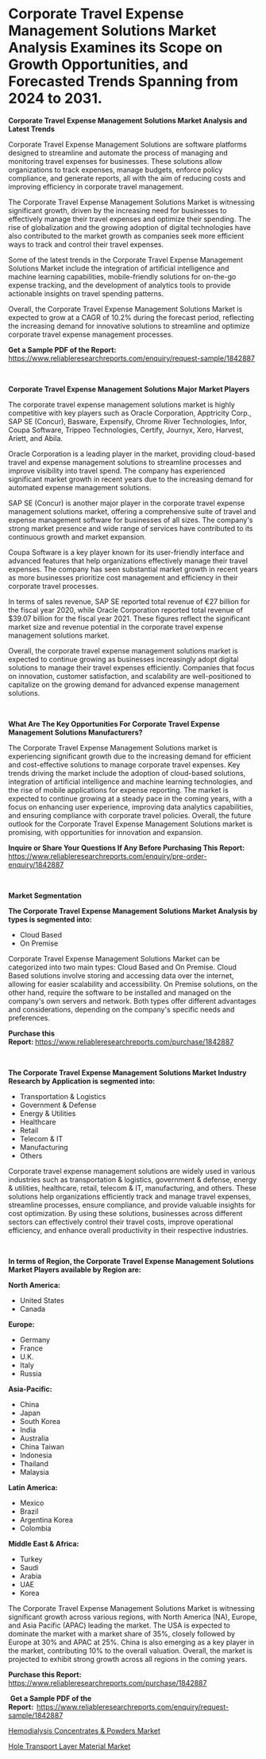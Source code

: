 <p><h1>Corporate Travel Expense Management Solutions Market Analysis Examines its Scope on Growth Opportunities, and Forecasted Trends Spanning from 2024 to 2031.</h1></p><p><strong>Corporate Travel Expense Management Solutions Market Analysis and Latest Trends</strong></p>
<p><p>Corporate Travel Expense Management Solutions are software platforms designed to streamline and automate the process of managing and monitoring travel expenses for businesses. These solutions allow organizations to track expenses, manage budgets, enforce policy compliance, and generate reports, all with the aim of reducing costs and improving efficiency in corporate travel management.</p><p>The Corporate Travel Expense Management Solutions Market is witnessing significant growth, driven by the increasing need for businesses to effectively manage their travel expenses and optimize their spending. The rise of globalization and the growing adoption of digital technologies have also contributed to the market growth as companies seek more efficient ways to track and control their travel expenses.</p><p>Some of the latest trends in the Corporate Travel Expense Management Solutions Market include the integration of artificial intelligence and machine learning capabilities, mobile-friendly solutions for on-the-go expense tracking, and the development of analytics tools to provide actionable insights on travel spending patterns.</p><p>Overall, the Corporate Travel Expense Management Solutions Market is expected to grow at a CAGR of 10.2% during the forecast period, reflecting the increasing demand for innovative solutions to streamline and optimize corporate travel expense management processes.</p></p>
<p><strong>Get a Sample PDF of the Report:&nbsp;</strong> <a href="https://www.reliableresearchreports.com/enquiry/request-sample/1842887">https://www.reliableresearchreports.com/enquiry/request-sample/1842887</a></p>
<p>&nbsp;</p>
<p><strong>Corporate Travel Expense Management Solutions Major Market Players</strong></p>
<p><p>The corporate travel expense management solutions market is highly competitive with key players such as Oracle Corporation, Apptricity Corp., SAP SE (Concur), Basware, Expensify, Chrome River Technologies, Infor, Coupa Software, Trippeo Technologies, Certify, Journyx, Xero, Harvest, Ariett, and Abila. </p><p>Oracle Corporation is a leading player in the market, providing cloud-based travel and expense management solutions to streamline processes and improve visibility into travel spend. The company has experienced significant market growth in recent years due to the increasing demand for automated expense management solutions.</p><p>SAP SE (Concur) is another major player in the corporate travel expense management solutions market, offering a comprehensive suite of travel and expense management software for businesses of all sizes. The company's strong market presence and wide range of services have contributed to its continuous growth and market expansion.</p><p>Coupa Software is a key player known for its user-friendly interface and advanced features that help organizations effectively manage their travel expenses. The company has seen substantial market growth in recent years as more businesses prioritize cost management and efficiency in their corporate travel processes.</p><p>In terms of sales revenue, SAP SE reported total revenue of €27 billion for the fiscal year 2020, while Oracle Corporation reported total revenue of $39.07 billion for the fiscal year 2021. These figures reflect the significant market size and revenue potential in the corporate travel expense management solutions market.</p><p>Overall, the corporate travel expense management solutions market is expected to continue growing as businesses increasingly adopt digital solutions to manage their travel expenses efficiently. Companies that focus on innovation, customer satisfaction, and scalability are well-positioned to capitalize on the growing demand for advanced expense management solutions.</p></p>
<p>&nbsp;</p>
<p><strong>What Are The Key Opportunities For Corporate Travel Expense Management Solutions Manufacturers?</strong></p>
<p><p>The Corporate Travel Expense Management Solutions market is experiencing significant growth due to the increasing demand for efficient and cost-effective solutions to manage corporate travel expenses. Key trends driving the market include the adoption of cloud-based solutions, integration of artificial intelligence and machine learning technologies, and the rise of mobile applications for expense reporting. The market is expected to continue growing at a steady pace in the coming years, with a focus on enhancing user experience, improving data analytics capabilities, and ensuring compliance with corporate travel policies. Overall, the future outlook for the Corporate Travel Expense Management Solutions market is promising, with opportunities for innovation and expansion.</p></p>
<p><strong>Inquire or Share Your Questions If Any Before Purchasing This Report:</strong> <a href="https://www.reliableresearchreports.com/enquiry/pre-order-enquiry/1842887">https://www.reliableresearchreports.com/enquiry/pre-order-enquiry/1842887</a></p>
<p>&nbsp;</p>
<p><strong>Market Segmentation</strong></p>
<p><strong>The Corporate Travel Expense Management Solutions Market Analysis by types is segmented into:</strong></p>
<p><ul><li>Cloud Based</li><li>On Premise</li></ul></p>
<p><p>Corporate Travel Expense Management Solutions Market can be categorized into two main types: Cloud Based and On Premise. Cloud Based solutions involve storing and accessing data over the internet, allowing for easier scalability and accessibility. On Premise solutions, on the other hand, require the software to be installed and managed on the company's own servers and network. Both types offer different advantages and considerations, depending on the company's specific needs and preferences.</p></p>
<p><strong>Purchase this Report:&nbsp;</strong><a href="https://www.reliableresearchreports.com/purchase/1842887">https://www.reliableresearchreports.com/purchase/1842887</a></p>
<p>&nbsp;</p>
<p><strong>The Corporate Travel Expense Management Solutions Market Industry Research by Application is segmented into:</strong></p>
<p><ul><li>Transportation & Logistics</li><li>Government & Defense</li><li>Energy & Utilities</li><li>Healthcare</li><li>Retail</li><li>Telecom & IT</li><li>Manufacturing</li><li>Others</li></ul></p>
<p><p>Corporate travel expense management solutions are widely used in various industries such as transportation & logistics, government & defense, energy & utilities, healthcare, retail, telecom & IT, manufacturing, and others. These solutions help organizations efficiently track and manage travel expenses, streamline processes, ensure compliance, and provide valuable insights for cost optimization. By using these solutions, businesses across different sectors can effectively control their travel costs, improve operational efficiency, and enhance overall productivity in their respective industries.</p></p>
<p>&nbsp;</p>
<p><strong>In terms of Region, the Corporate Travel Expense Management Solutions Market Players available by Region are:</strong></p>
<p>
    <p> <strong> North America: </strong>
        <ul>
            <li>United States</li>
            <li>Canada</li>
        </ul>
        </p> 
    <p> <strong> Europe: </strong>
        <ul>
            <li>Germany</li>
            <li>France</li>
            <li>U.K.</li>
            <li>Italy</li>
            <li>Russia</li>
        </ul>
        </p> 
    <p> <strong> Asia-Pacific: </strong>
        <ul>
            <li>China</li>
            <li>Japan</li>
            <li>South Korea</li>
            <li>India</li>
            <li>Australia</li>
            <li>China Taiwan</li>
            <li>Indonesia</li>
            <li>Thailand</li>
            <li>Malaysia</li>
        </ul>
        </p> 
    <p> <strong> Latin America: </strong>
        <ul>
            <li>Mexico</li>
            <li>Brazil</li>
            <li>Argentina Korea</li>
            <li>Colombia</li>
        </ul>
        </p> 
    <p> <strong> Middle East & Africa: </strong>
        <ul>
            <li>Turkey</li>
            <li>Saudi</li>
            <li>Arabia</li>
            <li>UAE</li>
            <li>Korea</li>
        </ul>
    </p>
    </p>
<p><p>The Corporate Travel Expense Management Solutions Market is witnessing significant growth across various regions, with North America (NA), Europe, and Asia Pacific (APAC) leading the market. The USA is expected to dominate the market with a market share of 35%, closely followed by Europe at 30% and APAC at 25%. China is also emerging as a key player in the market, contributing 10% to the overall valuation. Overall, the market is projected to exhibit strong growth across all regions in the coming years.</p></p>
<p><strong>Purchase this Report: </strong><a href="https://www.reliableresearchreports.com/purchase/1842887">https://www.reliableresearchreports.com/purchase/1842887</a></p>
<p>&nbsp;<strong>Get a Sample PDF of the Report:&nbsp;&nbsp;</strong><a href="https://www.reliableresearchreports.com/enquiry/request-sample/1842887">https://www.reliableresearchreports.com/enquiry/request-sample/1842887</a></p>
<p><strong></strong></p>
<p><p><a href="https://github.com/vimar16th/Market-Research-Report-List-3/blob/main/hemodialysis-concentrates-powders-market.md">Hemodialysis Concentrates & Powders Market</a></p><p><a href="https://github.com/luckyshygirl/Market-Research-Report-List-3/blob/main/hole-transport-layer-material-market.md">Hole Transport Layer Material Market</a></p></p>